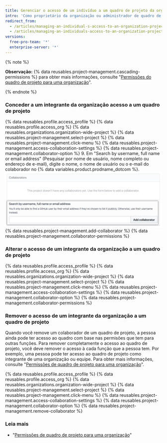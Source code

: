 ```yaml
---
title: Gerenciar o acesso de um indivíduo a um quadro de projeto da organização
intro: 'Como proprietário da organização ou administrador de quadro de projeto, você pode gerenciar o acesso de um integrante individual a um quadro de projeto pertencente à sua organização.'
redirect_from:
  - /articles/managing-an-individual-s-access-to-an-organization-project-board
  - /articles/managing-an-individuals-access-to-an-organization-project-board
versions:
  free-pro-team: '*'
  enterprise-server: '*'
---
```


{% note %}

**Observação:** {% data reusables.project-management.cascading-permissions %} para obter mais informações, consulte "[Permissões do quadro de projeto para uma organização](/articles/project-board-permissions-for-an-organization)".

{% endnote %}

### Conceder a um integrante da organização acesso a um quadro de projeto

{% data reusables.profile.access_profile %}
{% data reusables.profile.access_org %}
{% data reusables.organizations.organization-wide-project %}
{% data reusables.project-management.select-project %}
{% data reusables.project-management.click-menu %}
{% data reusables.project-management.access-collaboration-settings %}
{% data reusables.project-management.collaborator-option %}
9. Em "Search by username, full name or email address" (Pesquisar por nome de usuário, nome completo ou endereço de e-mail), digite o nome, o nome de usuário ou o e-mail do colaborador no {% data variables.product.prodname_dotcom %}. ![A seção Collaborators (Colaboradores) com o nome de usuário Octocat inserido no campo de pesquisa](/assets/images/help/projects/org-project-collaborators-find-name.png)
{% data reusables.project-management.add-collaborator %}
{% data reusables.project-management.collaborator-permissions %}

### Alterar o acesso de um integrante da organização a um quadro de projeto

{% data reusables.profile.access_profile %}
{% data reusables.profile.access_org %}
{% data reusables.organizations.organization-wide-project %}
{% data reusables.project-management.select-project %}
{% data reusables.project-management.click-menu %}
{% data reusables.project-management.access-collaboration-settings %}
{% data reusables.project-management.collaborator-option %}
{% data reusables.project-management.collaborator-permissions %}

### Remover o acesso de um integrante da organização a um quadro de projeto

Quando você remove um colaborador de um quadro de projeto, a pessoa ainda pode ter acesso ao quadro com base nas permisões que tem para outras funções. Para remover completamente o acesso ao quadro de projeto, você deve remover o acesso à cada função que a pessoa tem. Por exemplo, uma pessoa pode ter acesso ao quadro de projeto como integrante de uma organização ou equipe. Para obter mais informações, consulte "[Permissões de quadro de projeto para uma organização](/articles/project-board-permissions-for-an-organization)".

{% data reusables.profile.access_profile %}
{% data reusables.profile.access_org %}
{% data reusables.organizations.organization-wide-project %}
{% data reusables.project-management.select-project %}
{% data reusables.project-management.click-menu %}
{% data reusables.project-management.access-collaboration-settings %}
{% data reusables.project-management.collaborator-option %}
{% data reusables.project-management.remove-collaborator %}

### Leia mais

- "[Permissões de quadro de projeto para uma organização](/articles/project-board-permissions-for-an-organization)"
